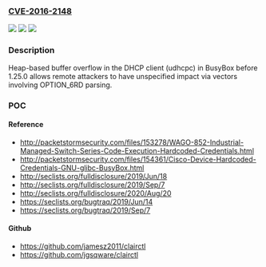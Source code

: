 ### [CVE-2016-2148](https://cve.mitre.org/cgi-bin/cvename.cgi?name=CVE-2016-2148)
![](https://img.shields.io/static/v1?label=Product&message=n%2Fa&color=blue)
![](https://img.shields.io/static/v1?label=Version&message=n%2Fa&color=blue)
![](https://img.shields.io/static/v1?label=Vulnerability&message=n%2Fa&color=brighgreen)

### Description

Heap-based buffer overflow in the DHCP client (udhcpc) in BusyBox before 1.25.0 allows remote attackers to have unspecified impact via vectors involving OPTION_6RD parsing.

### POC

#### Reference
- http://packetstormsecurity.com/files/153278/WAGO-852-Industrial-Managed-Switch-Series-Code-Execution-Hardcoded-Credentials.html
- http://packetstormsecurity.com/files/154361/Cisco-Device-Hardcoded-Credentials-GNU-glibc-BusyBox.html
- http://seclists.org/fulldisclosure/2019/Jun/18
- http://seclists.org/fulldisclosure/2019/Sep/7
- http://seclists.org/fulldisclosure/2020/Aug/20
- https://seclists.org/bugtraq/2019/Jun/14
- https://seclists.org/bugtraq/2019/Sep/7

#### Github
- https://github.com/jamesz2011/clairctl
- https://github.com/jgsqware/clairctl

